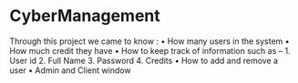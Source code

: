 # CyberManagement
Through this project we came to know :
• How many users in the system
• How much credit they have
• How to keep track of information such as –
         1. User id
         2. Full Name
         3. Password
         4. Credits
• How to add and remove a user
• Admin and Client window
